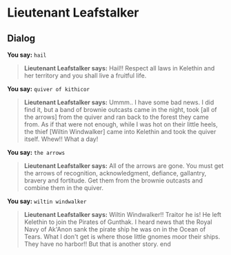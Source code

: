 # Lieutenant Leafstalker


## Dialog

**You say:** `hail`



>**Lieutenant Leafstalker says:** Hail!! Respect all laws in Kelethin and her territory and you shall live a fruitful life.

**You say:** `quiver of kithicor`



>**Lieutenant Leafstalker says:** Ummm.. I have some bad news. I did find it, but a band of brownie outcasts came in the night, took [all of the arrows] from the quiver and ran back to the forest they came from. As if that were not enough, while I was hot on their little heels, the thief [Wiltin Windwalker] came into Kelethin and took the quiver itself. Whew!! What a day!

**You say:** `the arrows`



>**Lieutenant Leafstalker says:** All of the arrows are gone. You must get the arrows of recognition, acknowledgment, defiance, gallantry, bravery and fortitude. Get them from the brownie outcasts and combine them in the quiver.

**You say:** `wiltin windwalker`



>**Lieutenant Leafstalker says:** Wiltin Windwalker!! Traitor he is! He left Kelethin to join the Pirates of Gunthak. I heard news that the Royal Navy of Ak'Anon sank the pirate ship he was on in the Ocean of Tears. What I don't get is where those little gnomes moor their ships. They have no harbor!! But that is another story.
end